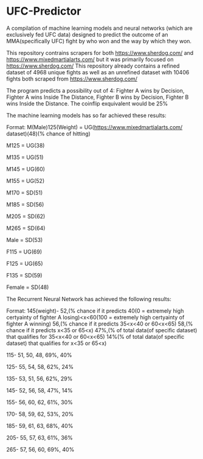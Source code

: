 # UFC-Predictor
A compilation of machine learning models and neural networks (which are exclusively fed UFC data) designed to predict the outcome of an MMA(specifically UFC) fight by who won and the way by which they won.


This repository contrains scrapers for both https://www.sherdog.com/ and https://www.mixedmartialarts.com/ but it was primarily focused on https://www.sherdog.com/
This repository already contains a refined dataset of 4968 unique fights as well as an unrefined dataset with 10406 fights both scraped from https://www.sherdog.com/


The program predicts a possibility out of 4: Fighter A wins by Decision, Fighter A wins Inside The Distance, Fighter B wins by Decision, Fighter B wins Inside the Distance.
The coinflip exquivalent would be 25%


The machine learning models has so far achieved these results:

Format: M(Male)125(Weight) = UG(https://www.mixedmartialarts.com/ dataset)(48)(% chance of hitting)

M125 = UG(38)

M135 = UG(51)

M145 = UG(60)

M155 = UG(52)

M170 = SD(51)

M185 = SD(56)

M205 = SD(62)

M265 = SD(64)

Male = SD(53)

F115 = UG(69)

F125 = UG(65)

F135 = SD(59)

Female = SD(48)


The Recurrent Neural Network has achieved the following results:

Format: 145(weight)- 52,(% chance if it predicts 40(0 = extremely high certyainty of fighter A losing)<x<60(100 = extremely high certyainty of fighter A winning) 56,(% chance if it predicts 35<x<40 or 60<x<65) 58,(% chance if it predicts x<35 or 65<x) 47%,(% of total data(of specific dataset) that qualifies for 35<x<40 or 60<x<65) 14%(% of total data(of specific dataset) that qualifies for x<35 or 65<x)

115- 51, 50, 48, 69%, 40%

125- 55, 54, 58, 62%, 24%

135- 53, 51, 56, 62%, 29%

145- 52, 56, 58, 47%, 14%

155- 56, 60, 62, 61%, 30%

170- 58, 59, 62, 53%, 20%

185- 59, 61, 63, 68%, 40%

205- 55, 57, 63, 61%, 36%

265- 57, 56, 60, 69%, 40%

